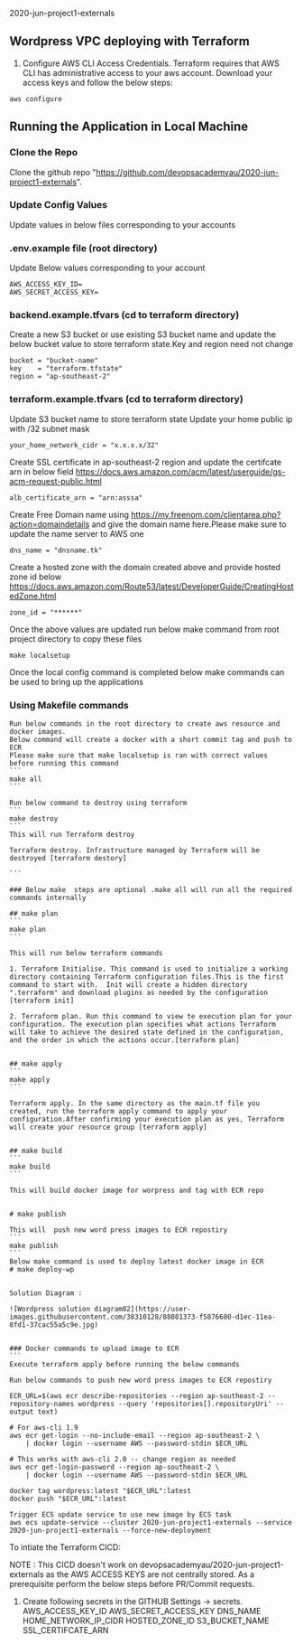 2020-jun-project1-externals

## Wordpress VPC deploying with Terraform


1. Configure AWS CLI Access Credentials.
Terraform requires that AWS CLI has administrative access to your aws account. Download your access keys and follow the below steps:

```
aws configure
```

## Running the Application in Local Machine 

### Clone the Repo 
 Clone the github repo "https://github.com/devopsacademyau/2020-jun-project1-externals". 

### Update Config Values

Update values in below files corresponding to your accounts
### .env.example file (root directory)
Update Below values corresponding to your account
```
AWS_ACCESS_KEY_ID=
AWS_SECRET_ACCESS_KEY=
```
### backend.example.tfvars  (cd to terraform directory)
Create a new  S3 bucket or use existing S3 bucket name and update the below bucket value to  store terraform state.Key and region need not change
````
bucket = "bucket-name"
key    = "terraform.tfstate"
region = "ap-southeast-2" 
````
### terraform.example.tfvars  (cd to terraform directory)
Update S3 bucket name to store terraform state
Update your home public ip with /32 subnet mask
```
your_home_network_cidr = "x.x.x.x/32" 
````
Create SSL certificate in ap-southeast-2 region  and update the certifcate arn in below field
https://docs.aws.amazon.com/acm/latest/userguide/gs-acm-request-public.html

```
alb_certificate_arn = "arn:asssa"
```

Create Free Domain name using https://my.freenom.com/clientarea.php?action=domaindetails and give the domain name here.Please make sure to update the name server to AWS one
```
dns_name = "dnsname.tk"
```

Create a hosted zone with the domain created above and provide hosted zone id below
https://docs.aws.amazon.com/Route53/latest/DeveloperGuide/CreatingHostedZone.html
```
zone_id = "******"
````

Once the above values are updated run below make command from root project directory to copy these files
```
make localsetup 
```

Once the local config command is completed below make commands can be used to bring up the applications


### Using Makefile commands

````
Run below commands in the root directory to create aws resource and docker images.
Below command will create a docker with a short commit tag and push to ECR
Please make sure that make localsetup is ran with correct values before running this command
```
make all
```

Run below command to destroy using terraform
```
make destroy
```
This will run Terraform destroy

Terraform destroy. Infrastructure managed by Terraform will be destroyed [terraform destory]

```

### Below make  steps are optional .make all will run all the required commands internally

## make plan
```
make plan
```

This will run below terraform commands

1. Terraform Initialise. This command is used to initialize a working directory containing Terraform configuration files.This is the first command to start with.  Init will create a hidden directory ".terraform" and download plugins as needed by the configuration [terraform init]

2. Terraform plan. Run this command to view te execution plan for your configuration. The execution plan specifies what actions Terraform will take to achieve the desired state defined in the configuration, and the order in which the actions occur.[terraform plan]


## make apply
```
make apply
```

Terraform apply. In the same directory as the main.tf file you created, run the terraform apply command to apply your configuration.After confirming your execution plan as yes, Terraform will create your resource group [terraform apply]


## make build
```
make build
```

This will build docker image for worpress and tag with ECR repo


# make publish

This will  push new word press images to ECR repostiry
```
make publish
```
Below make command is used to deploy latest docker image in ECR
# make deploy-wp


Solution Diagram :

![Wordpress solution diagram02](https://user-images.githubusercontent.com/38310128/88801373-f5876680-d1ec-11ea-8fd1-37cac55a5c9e.jpg)


### Docker commands to upload image to ECR
```
Execute terraform apply before running the below commands

Run below commands to push new word press images to ECR repostiry

ECR_URL=$(aws ecr describe-repositories --region ap-southeast-2 --repository-names wordpress --query 'repositories[].repositoryUri' --output text)

# For aws-cli 1.9
aws ecr get-login --no-include-email --region ap-southeast-2 \
    | docker login --username AWS --password-stdin $ECR_URL

# This works with aws-cli 2.0 -- change region as needed
aws ecr get-login-password --region ap-southeast-2 \
    | docker login --username AWS --password-stdin $ECR_URL

docker tag wordpress:latest "$ECR_URL":latest
docker push "$ECR_URL":latest

Trigger ECS update service to use new image by ECS task
aws ecs update-service --cluster 2020-jun-project1-externals --service 2020-jun-project1-externals --force-new-deployment
````


To intiate the Terraform CICD: 

NOTE : This CICD doesn't work on devopsacademyau/2020-jun-project1-externals as the AWS ACCESS KEYS are not centrally stored. As a prerequisite perform the below steps before PR/Commit requests.

1. Create following secrets in the  GITHUB Settings -> secrets.
AWS_ACCESS_KEY_ID 
AWS_SECRET_ACCESS_KEY 
DNS_NAME
HOME_NETWORK_IP_CIDR
HOSTED_ZONE_ID
S3_BUCKET_NAME
SSL_CERTIFCATE_ARN

```


````
